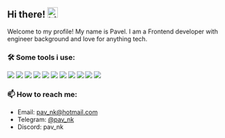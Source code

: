 ## Hi there! <img src="https://user-images.githubusercontent.com/1303154/88677602-1635ba80-d120-11ea-84d8-d263ba5fc3c0.gif" width="24px" alt="hi">

Welcome to my profile!
My name is Pavel.
I am a Frontend developer with engineer background and love for anything tech.

### 🛠️ Some tools i use:

<p>
    <img src="https://img.shields.io/badge/-GNU%20Bash-5E5C64?style=flat-square&logo=GNUBash&logoColor=white"/>
    <img src="https://img.shields.io/badge/-Git-241f31?style=flat-square&logo=Git&logoColor=white"/>
    <img src="https://img.shields.io/badge/-HTML5-E34F26?style=flat-square&logo=html5&logoColor=white"/>
    <img src="https://img.shields.io/badge/-CSS3-1572B6?style=flat-square&logo=css3&logoColor=white"/>
    <img src="https://img.shields.io/badge/-JavaScript-E5A50A?style=flat-square&logo=javascript&logoColor=white"/>
    <img src="https://img.shields.io/badge/-TypeScript-3178C6?style=flat-square&logo=typescript&logoColor=white"/>
    <img src="https://img.shields.io/badge/-React-26A269?style=flat-square&logo=react&logoColor=white"/>
    <img src="https://img.shields.io/badge/-Redux-764ABC?style=flat-square&logo=redux&logoColor=white"/>
    <img src="https://img.shields.io/badge/-Vue-4FC08D?style=flat-square&logo=vuetify&logoColor=white"/>
    <img src="https://img.shields.io/badge/-Obsidian-7C3AED?style=flat-square&logo=Obsidian&logoColor=white"/>
    <img src="https://img.shields.io/badge/-Node.js-417E38?style=flat-square&logo=Node.js&logoColor=white"/>
<p>

### 📫 How to reach me:

- Email: pav_nk@hotmail.com
- Telegram: [@pav_nk](https://t.me/pav_nk)
- Discord: pav_nk

